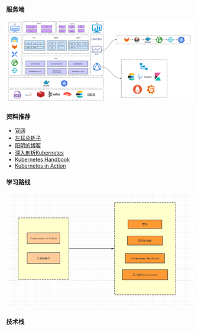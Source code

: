 ### 服务端

![](/pic/all-in-one.png)

### 资料推荐

* [官网](https://kubernetes.io/)
* [左耳朵耗子](https://time.geekbang.org/column/article/11665)
* [阳明的博客](https://www.qikqiak.com/)
* [深入剖析Kubernetes](https://time.geekbang.org/column/intro/116)
* [Kubernetes Handbook](https://jimmysong.io/kubernetes-handbook/)
* [Kubernetes in Action](https://book.douban.com/subject/30418855/)

### 学习路线

![](/pic/kuber-learn.png)

### 技术栈


